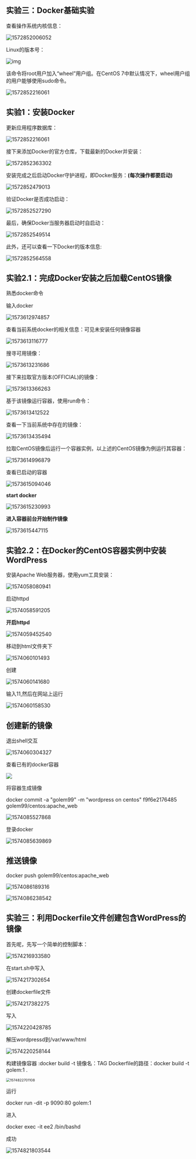 ## 实验三：Docker基础实验

查看操作系统内核信息：

![1572852006052](../image3/1.png)

Linux的版本号：

![img](../image3/2.png)

该命令将root用户加入“wheel”用户组。在CentOS 7中默认情况下，wheel用户组的用户能够使用sudo命令。

![1572852216061](../image3/3.png)

## 实验1：安装Docker

更新应用程序数据库：

![1572852216061](../image3/4.png)

接下来添加Docker的官方仓库，下载最新的Docker并安装：

![1572852363302](../image3/5.png)

安装完成之后启动Docker守护进程，即Docker服务：**(每次操作都要启动)**

![1572852479013](../image3/6.png)

验证Docker是否成功启动：

![1572852527290](../image3/7.png)

最后，确保Docker当服务器启动时自启动：

![1572852549514](../image3/8.png)

此外，还可以查看一下Docker的版本信息:

![1572852564558](../image3/9.png)

## 实验2.1：完成Docker安装之后加载CentOS镜像

熟悉docker命令

输入docker

![1573612974857](../image3/10.png)

查看当前系统docker的相关信息：可见未安装任何镜像容器

![1573613116777](../image3/11.png)

搜寻可用镜像：

![1573613231686](../image3/12.png)

接下来拉取官方版本(OFFICIAL)的镜像：

![1573613366263](../image3/13.png)

基于该镜像运行容器，使用run命令：

![1573613412522](../image3/14.png)

查看一下当前系统中存在的镜像：

![1573613435494](../image3/15.png)

拉取CentOS镜像后运行一个容器实例，以上述的CentOS镜像为例运行其容器：

![1573614996879](../image3/16.png)

查看已启动的容器

![1573615094046](../image3/17.png)

**start docker**

![1573615230993](../image3/18.png)

**进入容器前台开始制作镜像**

![1573615447115](../image3/19.png)



## 实验2.2：在Docker的CentOS容器实例中安装WordPress

安装Apache Web服务器，使用yum工具安装：

![1574058080941](../image3/20.png)

启动httpd

![1574058591205](../image3/21.png)

**开启httpd**

![1574059452540](../image3/22.png)

移动到html文件夹下

![1574060101493](../image3/23.png)



创建

![1574060141680](../image3/24.png)

输入11,然后在网站上运行



![1574060158530](../image3/25.png)

## 创建新的镜像

退出shell交互

![1574060304327](../image3/26.png)

查看已有的docker容器

![](../image3/27.png)

将容器生成镜像

docker commit -a "golem99" -m "wordpress on centos" f9f6e2176485 golem99/centos:apache_web

![1574085527868](../image3/28.png)

登录docker

![1574085639869](../image3/29.png)

## 推送镜像

docker push golem99/centos:apache_web

![1574086189316](../image3/30.png)

![1574086238542](../image3/30.png)

## 实验三：利用Dockerfile文件创建包含WordPress的镜像

首先呢，先写一个简单的控制脚本：

![1574216933580](../image3/31.png)

在start.sh中写入

![1574217302654](../image3/32.png)

创建dockerfile文件

![1574217382275](../image3/33.png)

写入

![1574220428785](../image3/34.png)

解压wordpressd到/var/www/html

![1574220258144](../image3/35.png)

构建镜像容器 :docker build -t  镜像名：TAG  Dockerfile的路径：docker build -t golem:1  .

<img src="../image3/36.png" alt="1574822701108" style="zoom:67%;" />

运行

docker run -dit -p 9090:80 golem:1 

进入

docker exec -it ee2  /bin/bashd

成功

![1574821803544](../image3/37.png)